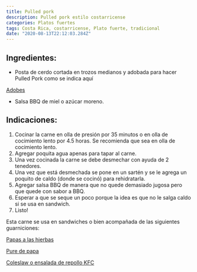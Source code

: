 ```yaml
---
title: Pulled pork
description: Pulled pork estilo costarricense
categories: Platos fuertes
tags: Costa Rica, costarricense, Plato fuerte, tradicional
date: "2020-08-13T22:12:03.284Z"
---
```


## Ingredientes:

- Posta de cerdo cortada en trozos medianos y adobada para hacer Pulled Pork como se indica aquí

[Adobes ](https://www.notion.so/Adobes-4c61df92a4b64357801ad1f68a71e99f)

- Salsa BBQ de miel o azúcar moreno.

## Indicaciones:

1. Cocinar la carne en olla de presión por 35 minutos o en olla de cocimiento lento por 4.5 horas. Se recomienda que sea en olla de cocimiento lento.
2. Agregar poquita agua apenas para tapar al carne.
3. Una vez cocinada la carne se debe desmechar con ayuda de 2 tenedores.
4. Una vez que está desmechada se pone en un sartén y se le agrega un poquito de caldo (donde se cocinó) para rehidratarla.
5. Agregar salsa BBQ de manera que no quede demasiado jugosa pero que quede con sabor a BBQ.
6. Esperar a que se seque  un poco porque la idea es que no le salga caldo si se usa en sandwich.
7. Listo! 

Esta carne se usa en sandwiches o bien acompañada de las siguientes guarniciones:

[Papas a las hierbas](https://www.notion.so/Papas-a-las-hierbas-b8ab7e47681d44eda9d9974d248b860d)

[Pure de papa](https://www.notion.so/Pure-de-papa-dd5c30d04b4f4e8395a5ee7ae41b1634)

[Coleslaw o ensalada de repollo KFC](https://www.notion.so/Coleslaw-o-ensalada-de-repollo-KFC-b984ddc2e3884bb09aad6279dd15df72)